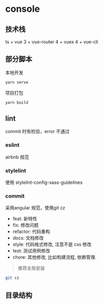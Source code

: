 # console

## 技术栈
ts + vue 3 + vue-router 4 + vuex 4 + vue-cli
## 部分脚本

本地开发
```sh
yarn serve
```

项目打包
```sh
yarn build
```

## lint

commit 时有检验，error 不通过
### eslint
airbnb 规范
### stylelint
使用 stylelint-config-sass-guidelines

### commit
采用angular 规范，使用git cz

* feat: 新特性
* fix: 修改问题
* refactor: 代码重构
* docs: 文档修改
* style: 代码格式修改, 注意不是 css 修改
* test: 测试用例修改
* chore: 其他修改, 比如构建流程, 依赖管理.

> 推荐全局安装
```sh
git cz
```

## 目录结构
